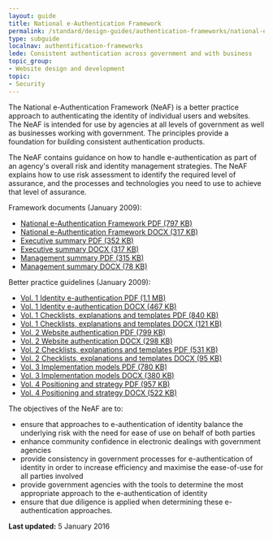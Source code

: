 ```yaml
---
layout: guide
title: National e-Authentication Framework
permalink: /standard/design-guides/authentication-frameworks/national-e-authentication-framework/
type: subguide
localnav: authentification-frameworks
lede: Consistent authentication across government and with business
topic_group:
- Website design and development
topic:
- Security
---
```

The National e-Authentication Framework (NeAF) is a better practice approach to authenticating the identity of individual users and websites. The NeAF is intended for use by agencies at all levels of government as well as businesses working with government. The principles provide a foundation for building consistent authentication products.

The NeAF contains guidance on how to handle e-authentication as part of an agency's overall risk and identity management strategies. The NeAF explains how to use risk assessment to identify the required level of assurance, and the processes and technologies you need to use to achieve that level of assurance.

Framework documents (January 2009):

- [National e-Authentication Framework PDF (797 KB)](/files/authentication-framework/NeAF-framework_02.pdf)
- [National e-Authentication Framework DOCX (317 KB)](/files/authentication-framework/NeAF-framework_02.docx)
- [Executive summary PDF (352 KB)](/files/authentication-framework/NeAF-executive-summary_02.pdf)
- [Executive summary DOCX (317 KB)](/files/authentication-framework/NeAF-executive-summary_02.docx)
- [Management summary PDF (315 KB)](/files/authentication-framework/NeAF-management-summary_02.pdf)
- [Management summary DOCX (78 KB)](/files/authentication-framework/NeAF-management-summary_02.docx)

Better practice guidelines (January 2009):

 - [Vol. 1 Identity e-authentication PDF (1.1 MB)](/files/authentication-framework/NeAF-BPG-vol1_02.pdf)
 - [Vol. 1 Identity e-authentication DOCX (467 KB)](/files/authentication-framework/NeAF-BPG-vol1_02.docx)
 - [Vol. 1 Checklists, explanations and templates PDF (840 KB)](/files/authentication-framework/NeAF-BPG-vol1-checklist-templates_02.pdf)
 - [Vol. 1 Checklists, explanations and templates DOCX (121 KB)](/files/authentication-framework/NeAF-BPG-vol1-checklist-templates_02.docx)
 - [Vol. 2 Website authentication PDF (799 KB)](/files/authentication-framework/NeAF-BPG-vol2_02.pdf)
 - [Vol. 2 Website authentication DOCX (298 KB)](/files/authentication-framework/NeAF-BPG-vol2_02.docx)
 - [Vol. 2 Checklists, explanations and templates PDF (531 KB)](/files/authentication-framework/NeAF-BPG-vol2-checklist-templates_02.pdf)
 - [Vol. 2 Checklists, explanations and templates DOCX (95 KB)](/files/authentication-framework/NeAF-BPG-vol2-checklist-templates_02.docx)
 - [Vol. 3 Implementation models PDF (780 KB)](/files/authentication-framework/NeAF-BPG-vol3_02.pdf)
 - [Vol. 3 Implementation models DOCX (380 KB)](/files/authentication-framework/NeAF-BPG-vol3_02.docx)
 - [Vol. 4 Positioning and strategy PDF (957 KB)](/files/authentication-framework/NeAF-BPG-vol4_02.pdf)
 - [Vol. 4 Positioning and strategy DOCX (522 KB)](/files/authentication-framework/NeAF-BPG-vol4_02.docx)

The objectives of the NeAF are to:

- ensure that approaches to e-authentication of identity balance the underlying risk with the need for ease of use on behalf of both parties
- enhance community confidence in electronic dealings with government agencies
- provide consistency in government processes for e-authentication of identity in order to increase efficiency and maximise the ease-of-use for all parties involved
- provide government agencies with the tools to determine the most appropriate approach to the e-authentication of identity
- ensure that due diligence is applied when determining these e-authentication approaches.


**Last updated:** 5 January 2016
